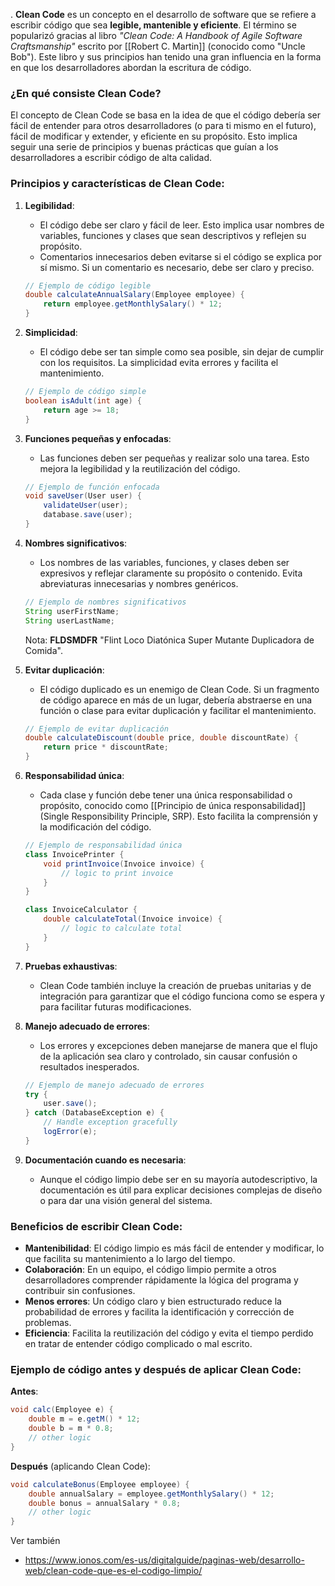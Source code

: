 .
**Clean Code** es un concepto en el desarrollo de software que se refiere a escribir código que sea **legible, mantenible y eficiente**. El término se popularizó gracias al libro *"Clean Code: A Handbook of Agile Software Craftsmanship"* escrito por [[Robert C. Martin]] (conocido como "Uncle Bob"). Este libro y sus principios han tenido una gran influencia en la forma en que los desarrolladores abordan la escritura de código.

### ¿En qué consiste Clean Code?

El concepto de Clean Code se basa en la idea de que el código debería ser fácil de entender para otros desarrolladores (o para ti mismo en el futuro), fácil de modificar y extender, y eficiente en su propósito. Esto implica seguir una serie de principios y buenas prácticas que guían a los desarrolladores a escribir código de alta calidad.

### Principios y características de Clean Code:

1. **Legibilidad**:
   - El código debe ser claro y fácil de leer. Esto implica usar nombres de variables, funciones y clases que sean descriptivos y reflejen su propósito.
   - Comentarios innecesarios deben evitarse si el código se explica por sí mismo. Si un comentario es necesario, debe ser claro y preciso.

   ```java
   // Ejemplo de código legible
   double calculateAnnualSalary(Employee employee) {
       return employee.getMonthlySalary() * 12;
   }
   ```

2. **Simplicidad**:
   - El código debe ser tan simple como sea posible, sin dejar de cumplir con los requisitos. La simplicidad evita errores y facilita el mantenimiento.

   ```java
   // Ejemplo de código simple
   boolean isAdult(int age) {
       return age >= 18;
   }
   ```

3. **Funciones pequeñas y enfocadas**:
   - Las funciones deben ser pequeñas y realizar solo una tarea. Esto mejora la legibilidad y la reutilización del código.

   ```java
   // Ejemplo de función enfocada
   void saveUser(User user) {
       validateUser(user);
       database.save(user);
   }
   ```

4. **Nombres significativos**:
   - Los nombres de las variables, funciones, y clases deben ser expresivos y reflejar claramente su propósito o contenido. Evita abreviaturas innecesarias y nombres genéricos.

   ```java
   // Ejemplo de nombres significativos
   String userFirstName;
   String userLastName;
   ```
	Nota: **FLDSMDFR** "Flint Loco Diatónica Super Mutante Duplicadora de Comida".


5. **Evitar duplicación**:
   - El código duplicado es un enemigo de Clean Code. Si un fragmento de código aparece en más de un lugar, debería abstraerse en una función o clase para evitar duplicación y facilitar el mantenimiento.

   ```java
   // Ejemplo de evitar duplicación
   double calculateDiscount(double price, double discountRate) {
       return price * discountRate;
   }
   ```

6. **Responsabilidad única**:
   - Cada clase y función debe tener una única responsabilidad o propósito, conocido como [[Principio de única responsabilidad]] (Single Responsibility Principle, SRP). Esto facilita la comprensión y la modificación del código.

   ```java
   // Ejemplo de responsabilidad única
   class InvoicePrinter {
       void printInvoice(Invoice invoice) {
           // logic to print invoice
       }
   }

   class InvoiceCalculator {
       double calculateTotal(Invoice invoice) {
           // logic to calculate total
       }
   }
   ```

7. **Pruebas exhaustivas**:
   - Clean Code también incluye la creación de pruebas unitarias y de integración para garantizar que el código funciona como se espera y para facilitar futuras modificaciones.

8. **Manejo adecuado de errores**:
   - Los errores y excepciones deben manejarse de manera que el flujo de la aplicación sea claro y controlado, sin causar confusión o resultados inesperados.

   ```java
   // Ejemplo de manejo adecuado de errores
   try {
       user.save();
   } catch (DatabaseException e) {
       // Handle exception gracefully
       logError(e);
   }
   ```

9. **Documentación cuando es necesaria**:
   - Aunque el código limpio debe ser en su mayoría autodescriptivo, la documentación es útil para explicar decisiones complejas de diseño o para dar una visión general del sistema.

### Beneficios de escribir Clean Code:

- **Mantenibilidad**: El código limpio es más fácil de entender y modificar, lo que facilita su mantenimiento a lo largo del tiempo.
- **Colaboración**: En un equipo, el código limpio permite a otros desarrolladores comprender rápidamente la lógica del programa y contribuir sin confusiones.
- **Menos errores**: Un código claro y bien estructurado reduce la probabilidad de errores y facilita la identificación y corrección de problemas.
- **Eficiencia**: Facilita la reutilización del código y evita el tiempo perdido en tratar de entender código complicado o mal escrito.

### Ejemplo de código antes y después de aplicar Clean Code:

**Antes**:
```java
void calc(Employee e) {
    double m = e.getM() * 12;
    double b = m * 0.8;
    // other logic
}
```

**Después** (aplicando Clean Code):
```java
void calculateBonus(Employee employee) {
    double annualSalary = employee.getMonthlySalary() * 12;
    double bonus = annualSalary * 0.8;
    // other logic
}
```

Ver también
- https://www.ionos.com/es-us/digitalguide/paginas-web/desarrollo-web/clean-code-que-es-el-codigo-limpio/